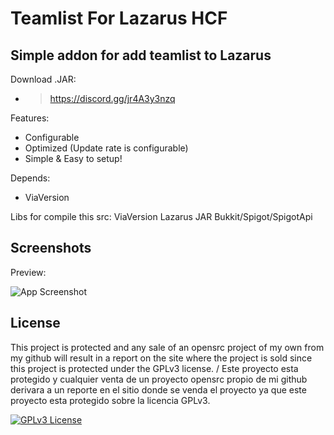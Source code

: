 # Teamlist For Lazarus HCF

## Simple addon for add teamlist to Lazarus
Download .JAR:
- > https://discord.gg/jr4A3y3nzq

Features:
- Configurable
- Optimized (Update rate is configurable)
- Simple & Easy to setup!

Depends:
- ViaVersion

Libs for compile this src:
ViaVersion
Lazarus JAR
Bukkit/Spigot/SpigotApi

## Screenshots
Preview:

![App Screenshot](https://cdn.discordapp.com/attachments/1066599943378325525/1108499143472718037/image.png)

## License

This project is protected and any sale of an opensrc project of my own from my github will result in a report on the site where the project is sold since this project is protected under the GPLv3 license.
/
Este proyecto esta protegido y cualquier venta de un proyecto opensrc propio de mi github derivara a un reporte en el sitio donde se venda el proyecto ya que este proyecto esta protegido sobre la licencia GPLv3.

[![GPLv3 License](https://img.shields.io/badge/License-GPL%20v3-yellow.svg)](https://opensource.org/licenses/)

